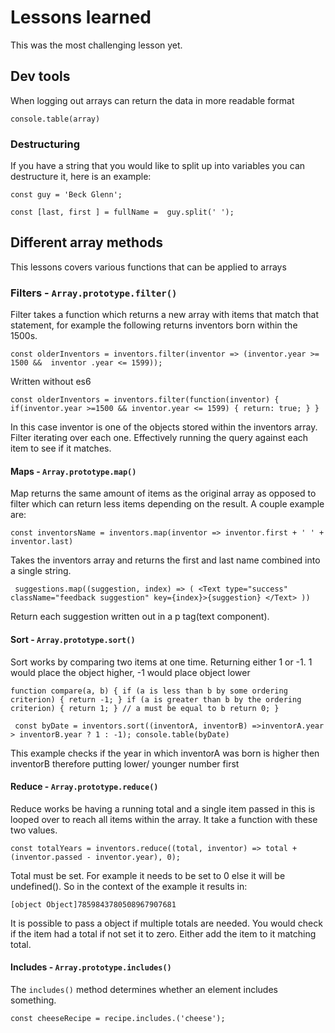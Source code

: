 # Lessons learned

This was the most challenging lesson yet.

## Dev tools

When logging out arrays can return the data in more readable format

`console.table(array)`

### Destructuring

If you have a string that you would like to split up into variables you can destructure it, here is an example:

`const guy = 'Beck Glenn';`

 `const [last, first ] = fullName =  guy.split(' ');`

## Different array methods

This lessons covers various functions that can be applied to arrays

### Filters  - `Array.prototype.filter()`

Filter takes a function which returns a new array with items that match that statement, for example the following returns inventors born within the 1500s.

`const olderInventors = inventors.filter(inventor => (inventor.year >= 1500 &&  inventor .year <= 1599));`

Written without es6

`const olderInventors = inventors.filter(function(inventor) {
  if(inventor.year >=1500 && inventor.year <= 1599) {
    return: true;
  }
}`

In this case inventor is one of the objects stored within the inventors array. Filter iterating over each one. Effectively running the query against each item to see if it matches.

#### Maps - `Array.prototype.map()`

Map returns the same amount of items as the original array as opposed to filter which can return less items depending on the result. A couple example are:

`const inventorsName = inventors.map(inventor => inventor.first + ' ' + inventor.last)`

Takes the inventors array and returns the first and last name combined into a single string.

` suggestions.map((suggestion, index) => (
          <Text type="success" className="feedback suggestion" key={index}>{suggestion}
          </Text>
        ))`

Return each suggestion written out in a p tag(text component).

#### Sort - `Array.prototype.sort()`

Sort works by comparing two items at one time. Returning either 1 or -1. 1 would place the object higher, -1 would place object lower

`function compare(a, b) {
  if (a is less than b by some ordering criterion) {
    return -1;
  }
  if (a is greater than b by the ordering criterion) {
    return 1;
  }
  // a must be equal to b
  return 0;
}`

` const byDate = inventors.sort((inventorA, inventorB) =>inventorA.year > inventorB.year ? 1 : -1);
    console.table(byDate)`

This example checks if the year in which inventorA was born is higher then inventorB therefore putting lower/ younger number first

#### Reduce - `Array.prototype.reduce()`

Reduce works be having a running total and a single item passed in this is looped over to reach all items within the array. It take a function with these two values.

`const totalYears = inventors.reduce((total, inventor) => total + (inventor.passed - inventor.year), 0);`

Total must be set. For example it needs to be set to 0 else it will be undefined(). So in the context of the example it results in:

`[object Object]7859843780508967907681`

It is possible to pass a object if multiple totals are needed.
You would check if the item had a total if not set it to zero. Either add the item to it matching total.

#### Includes - `Array.prototype.includes()`

The `includes()` method determines whether an element includes something.

`const cheeseRecipe = recipe.includes.('cheese');`
